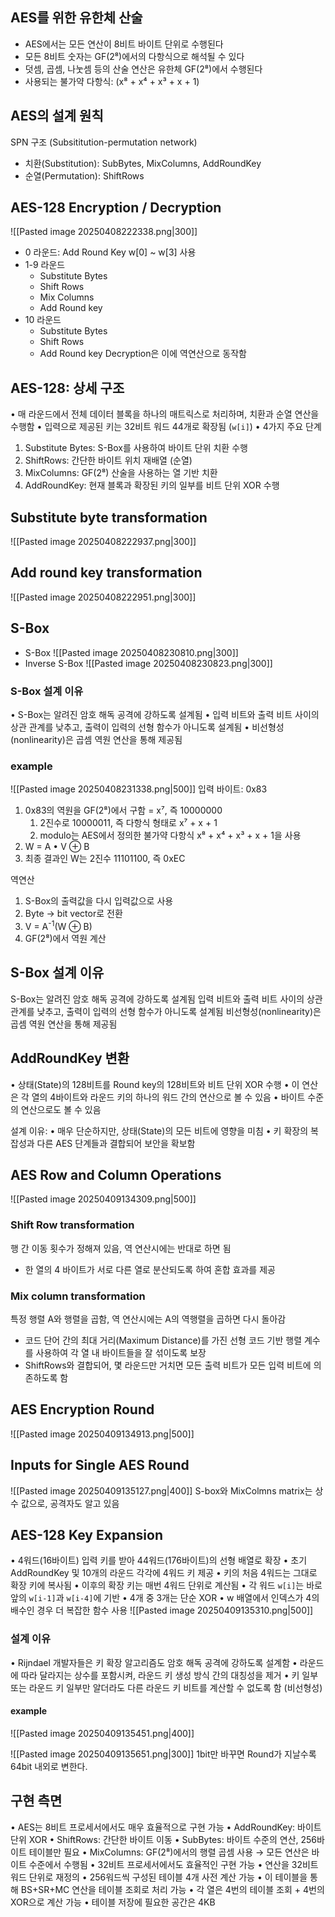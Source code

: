 ## AES를 위한 유한체 산술
- AES에서는 모든 연산이 8비트 바이트 단위로 수행된다
- 모든 8비트 숫자는 GF(2⁸)에서의 다항식으로 해석될 수 있다
- 덧셈, 곱셈, 나눗셈 등의 산술 연산은 유한체 GF(2⁸)에서 수행된다
- 사용되는 불가약 다항식: (x⁸ + x⁴ + x³ + x + 1)
## AES의 설계 원칙
SPN 구조 (Subsititution-permutation network)
- 치환(Substitution): SubBytes, MixColumns, AddRoundKey
- 순열(Permutation): ShiftRows
## AES-128 Encryption / Decryption
![[Pasted image 20250408222338.png|300]]
- 0 라운드: Add Round Key w\[0] ~ w\[3] 사용
- 1-9 라운드
	- Substitute Bytes
	- Shift Rows
	- Mix Columns
	- Add Round key
- 10 라운드 
	- Substitute Bytes
	- Shift Rows
	- Add Round key
Decryption은 이에 역연산으로 동작함
## AES-128: 상세 구조
•	매 라운드에서 전체 데이터 블록을 하나의 매트릭스로 처리하며, 치환과 순열 연산을 수행함
•	입력으로 제공된 키는 32비트 워드 44개로 확장됨 (`w[i]`)
•	4가지 주요 단계
1.	Substitute Bytes: S-Box를 사용하여 바이트 단위 치환 수행
2.	ShiftRows: 간단한 바이트 위치 재배열 (순열)
3.	MixColumns: GF(2⁸) 산술을 사용하는 열 기반 치환
4.	AddRoundKey: 현재 블록과 확장된 키의 일부를 비트 단위 XOR 수행
## Substitute byte transformation
![[Pasted image 20250408222937.png|300]]
## Add round key transformation
![[Pasted image 20250408222951.png|300]]

## S-Box
- S-Box
![[Pasted image 20250408230810.png|300]]
- Inverse S-Box
![[Pasted image 20250408230823.png|300]]
### S-Box 설계 이유
•	S-Box는 알려진 암호 해독 공격에 강하도록 설계됨
•	입력 비트와 출력 비트 사이의 상관 관계를 낮추고, 출력이 입력의 선형 함수가 아니도록 설계됨
•	비선형성(nonlinearity)은 곱셈 역원 연산을 통해 제공됨

### example
![[Pasted image 20250408231338.png|500]]
입력 바이트: 0x83
1. 0x83의 역원을 GF(2⁸)에서 구함 = x⁷, 즉 10000000
	1. 2진수로 10000011, 즉 다항식 형태로 x⁷ + x + 1
	2. modulo는 AES에서 정의한 불가약 다항식 x⁸ + x⁴ + x³ + x + 1을 사용
2. W = A • V ⊕ B
3. 최종 결과인 W는 2진수 11101100, 즉 0xEC

역연산
1. S-Box의 출력값을 다시 입력값으로 사용
2. Byte -> bit vector로 전환
3. V = A<sup>-1</sup>(W ⊕ B)
4. GF(2⁸)에서 역원 계산
## S-Box 설계 이유
S-Box는 알려진 암호 해독 공격에 강하도록 설계됨
입력 비트와 출력 비트 사이의 상관 관계를 낮추고, 출력이 입력의 선형 함수가 아니도록 설계됨
비선형성(nonlinearity)은 곱셈 역원 연산을 통해 제공됨
## AddRoundKey 변환
•	상태(State)의 128비트를 Round key의 128비트와 비트 단위 XOR 수행
•	이 연산은 각 열의 4바이트와 라운드 키의 하나의 워드 간의 연산으로 볼 수 있음
•	바이트 수준의 연산으로도 볼 수 있음

설계 이유:
•	매우 단순하지만, 상태(State)의 모든 비트에 영향을 미침
•	키 확장의 복잡성과 다른 AES 단계들과 결합되어 보안을 확보함

## AES Row and Column Operations
![[Pasted image 20250409134309.png|500]]
### Shift Row transformation
행 간 이동 횟수가 정해져 있음, 역 연산시에는 반대로 하면 됨
- 한 열의 4 바이트가 서로 다른 열로 분산되도록 하여 혼합 효과를 제공
### Mix column transformation
특정 행렬 A와 행렬을 곱함, 역 연산시에는 A의 역행렬을 곱하면 다시 돌아감
- 코드 단어 간의 최대 거리(Maximum Distance)를 가진 선형 코드 기반 행렬 계수를 사용하여 각 열 내 바이트들을 잘 섞이도록 보장
- ShiftRows와 결합되어, 몇 라운드만 거치면 모든 출력 비트가 모든 입력 비트에 의존하도록 함
## AES Encryption Round
![[Pasted image 20250409134913.png|500]]
## Inputs for Single AES Round
![[Pasted image 20250409135127.png|400]]
S-box와 MixColmns matrix는 상수 값으로, 공격자도 알고 있음
## AES-128 Key Expansion
•	4워드(16바이트) 입력 키를 받아 44워드(176바이트)의 선형 배열로 확장
•	초기 AddRoundKey 및 10개의 라운드 각각에 4워드 키 제공
•	키의 처음 4워드는 그대로 확장 키에 복사됨
•	이후의 확장 키는 매번 4워드 단위로 계산됨
•	각 워드 `w[i]`는 바로 앞의 `w[i-1]`과 `w[i-4]`에 기반
•	4개 중 3개는 단순 XOR
•	w 배열에서 인덱스가 4의 배수인 경우 더 복잡한 함수 사용
![[Pasted image 20250409135310.png|500]]
### 설계 이유
•	Rijndael 개발자들은 키 확장 알고리즘도 암호 해독 공격에 강하도록 설계함
•	라운드에 따라 달라지는 상수를 포함시켜, 라운드 키 생성 방식 간의 대칭성을 제거
•	키 일부 또는 라운드 키 일부만 알더라도 다른 라운드 키 비트를 계산할 수 없도록 함 (비선형성)
#### example
![[Pasted image 20250409135451.png|400]]

![[Pasted image 20250409135651.png|300]]
1bit만 바꾸면 Round가 지날수록 64bit 내외로 변한다.
## 구현 측면
•	AES는 8비트 프로세서에서도 매우 효율적으로 구현 가능
•	AddRoundKey: 바이트 단위 XOR
•	ShiftRows: 간단한 바이트 이동
•	SubBytes: 바이트 수준의 연산, 256바이트 테이블만 필요
•	MixColumns: GF(2⁸)에서의 행렬 곱셈 사용 → 모든 연산은 바이트 수준에서 수행됨
•	32비트 프로세서에서도 효율적인 구현 가능
	•	연산을 32비트 워드 단위로 재정의
	•	256워드씩 구성된 테이블 4개 사전 계산 가능
		•	이 테이블을 통해 BS+SR+MC 연산을 테이블 조회로 처리 가능
	•	각 열은 4번의 테이블 조회 + 4번의 XOR으로 계산 가능
	•	테이블 저장에 필요한 공간은 4KB
